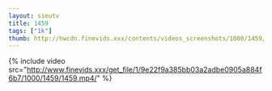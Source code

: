 ```yaml
--- 
layout: sieutv
title: 1459
tags: ["1k"]
thumb: http://hwcdn.finevids.xxx/contents/videos_screenshots/1000/1459/preview.mp4.jpg
---
```

{% include video src="http://www.finevids.xxx/get_file/1/9e22f9a385bb03a2adbe0905a884f6b7/1000/1459/1459.mp4/" %} 
